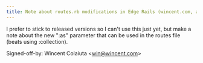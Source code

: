```yaml
---
title: Note about routes.rb modifications in Edge Rails (wincent.com, a945990)
---
```


I prefer to stick to released versions so I can't use this just yet, but make a note about the new ":as" parameter that can be used in the routes file (beats using :collection).

Signed-off-by: Wincent Colaiuta &lt;win@wincent.com&gt;
